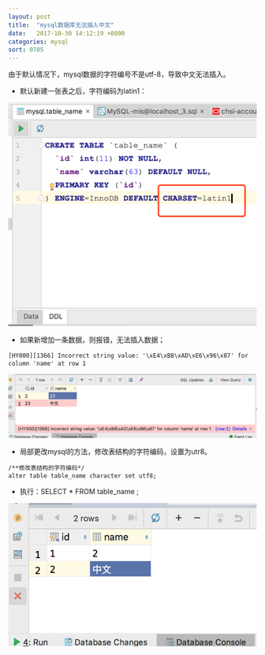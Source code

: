 ```yaml
---
layout: post
title:  "mysql数据库无法插入中文"
date:   2017-10-30 14:12:19 +0800
categories: mysql
sort: 0705
---
```


由于默认情况下，mysql数据的字符编号不是utf-8，导致中文无法插入。

- 默认新建一张表之后，字符编码为latin1：

![效果图](../../assets/mysql/0501.png)

- 如果新增加一条数据，则报错，无法插入数据；

```mysql
[HY000][1366] Incorrect string value: '\xE4\xB8\xAD\xE6\x96\x87' for column 'name' at row 1
```

![效果图](../../assets/mysql/0502.png)

- 局部更改mysql的方法，修改表结构的字符编码，设置为utr8。

```mysql
/**修改表结构的字符编码*/
alter table table_name character set utf8;
```

- 执行：SELECT * FROM table_name ;

![效果图](../../assets/mysql/0503.png)